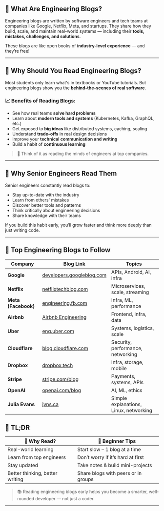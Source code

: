 
## 👋 What Are Engineering Blogs?

Engineering blogs are written by software engineers and tech teams at companies like Google, Netflix, Meta, and startups. They share how they build, scale, and maintain real-world systems — including their **tools, mistakes, challenges, and solutions**.

These blogs are like open books of **industry-level experience** — and they’re free!

---

## 🤔 Why Should You Read Engineering Blogs?

Most students only learn what's in textbooks or YouTube tutorials. But engineering blogs show you the **behind-the-scenes of real software**.

### 📈 Benefits of Reading Blogs:
- See how real teams **solve hard problems**
- Learn about **modern tools and systems** (Kubernetes, Kafka, GraphQL, etc.)
- Get exposed to **big ideas** like distributed systems, caching, scaling
- Understand **trade-offs** in real design decisions
- Improve your **technical communication and writing**
- Build a habit of **continuous learning**

> 🧠 Think of it as reading the minds of engineers at top companies.

---

## 👴 Why Senior Engineers Read Them

Senior engineers constantly read blogs to:
- Stay up-to-date with the industry
- Learn from others' mistakes
- Discover better tools and patterns
- Think critically about engineering decisions
- Share knowledge with their teams

If you build this habit early, you’ll grow faster and think more deeply than just writing code.

---

## 🔖 Top Engineering Blogs to Follow

| Company | Blog Link | Topics |
|--------|-----------|--------|
| **Google** | [developers.googleblog.com](https://developers.googleblog.com/) | APIs, Android, AI, infra |
| **Netflix** | [netflixtechblog.com](https://netflixtechblog.com/) | Microservices, scale, streaming |
| **Meta (Facebook)** | [engineering.fb.com](https://engineering.fb.com/) | Infra, ML, performance |
| **Airbnb** | [Airbnb Engineering](https://medium.com/airbnb-engineering) | Frontend, infra, data |
| **Uber** | [eng.uber.com](https://eng.uber.com/) | Systems, logistics, scale |
| **Cloudflare** | [blog.cloudflare.com](https://blog.cloudflare.com/) | Security, performance, networking |
| **Dropbox** | [dropbox.tech](https://dropbox.tech/) | Infra, storage, mobile |
| **Stripe** | [stripe.com/blog](https://stripe.com/blog) | Payments, systems, APIs |
| **OpenAI** | [openai.com/blog](https://openai.com/blog) | AI, ML, ethics |
| **Julia Evans** | [jvns.ca](https://jvns.ca/) | Simple explanations, Linux, networking |


## 📌 TL;DR

| 🧠 Why Read? | 🌱 Beginner Tips |
|--------------|------------------|
| Real-world learning | Start slow – 1 blog at a time |
| Learn from top engineers | Don’t worry if it’s hard at first |
| Stay updated | Take notes & build mini-projects |
| Better thinking, better writing | Share blogs with peers or in groups |

> 📚 Reading engineering blogs early helps you become a smarter, well-rounded developer — not just a coder.

---

